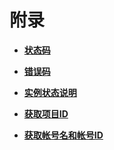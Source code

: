 # 附录<a name="kafka-api-180514011"></a>

-   **[状态码](状态码.md)**  

-   **[错误码](错误码.md)**  

-   **[实例状态说明](实例状态说明.md)**  

-   **[获取项目ID](获取项目ID.md)**  

-   **[获取帐号名和帐号ID](获取帐号名和帐号ID.md)**  


